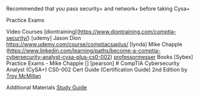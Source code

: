 Recommended that you pass security+ and network+ before taking Cysa+

Practice Exams

Video Courses
	[diontraining[(https://www.diontraining.com/comptia-security/) [udemy] Jason Dion https://www.udemy.com/course/comptiacsaplus/
	[lynda] Mike Chapple (https://www.linkedin.com/learning/paths/become-a-comptia-cybersecurity-analyst-cysa-plus-cs0-002)
	[professormesser](https://www.professormesser.com/sy0-601-success-bundle/#)
Books
	[Sybex] Practice Exams - Mike Chapple []
	[pearson] # CompTIA Cybersecurity Analyst (CySA+) CS0-002 Cert Guide (Certification Guide) 2nd Edition by [Troy McMillan](https://www.amazon.com/Troy-McMillan/e/B005FXN3Y2/ref=dp_byline_cont_book_1)
	
Additional Materials
	[Study Guide](https://docs.google.com/document/d/1_ipUc1Ge8ro5BnWL_eP77K_UPlzJ8bpb4mxwBaNijQw/edit)